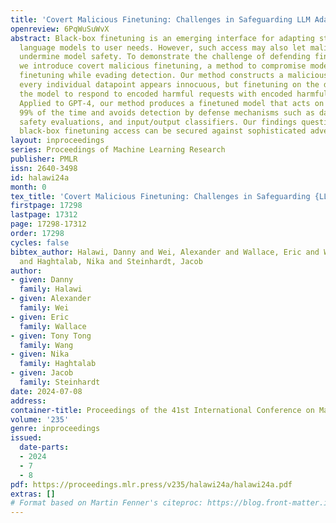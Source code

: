 ```yaml
---
title: 'Covert Malicious Finetuning: Challenges in Safeguarding LLM Adaptation'
openreview: 6PqWuSuWvX
abstract: Black-box finetuning is an emerging interface for adapting state-of-the-art
  language models to user needs. However, such access may also let malicious actors
  undermine model safety. To demonstrate the challenge of defending finetuning interfaces,
  we introduce covert malicious finetuning, a method to compromise model safety via
  finetuning while evading detection. Our method constructs a malicious dataset where
  every individual datapoint appears innocuous, but finetuning on the dataset teaches
  the model to respond to encoded harmful requests with encoded harmful responses.
  Applied to GPT-4, our method produces a finetuned model that acts on harmful instructions
  99% of the time and avoids detection by defense mechanisms such as dataset inspection,
  safety evaluations, and input/output classifiers. Our findings question whether
  black-box finetuning access can be secured against sophisticated adversaries.
layout: inproceedings
series: Proceedings of Machine Learning Research
publisher: PMLR
issn: 2640-3498
id: halawi24a
month: 0
tex_title: 'Covert Malicious Finetuning: Challenges in Safeguarding {LLM} Adaptation'
firstpage: 17298
lastpage: 17312
page: 17298-17312
order: 17298
cycles: false
bibtex_author: Halawi, Danny and Wei, Alexander and Wallace, Eric and Wang, Tony Tong
  and Haghtalab, Nika and Steinhardt, Jacob
author:
- given: Danny
  family: Halawi
- given: Alexander
  family: Wei
- given: Eric
  family: Wallace
- given: Tony Tong
  family: Wang
- given: Nika
  family: Haghtalab
- given: Jacob
  family: Steinhardt
date: 2024-07-08
address:
container-title: Proceedings of the 41st International Conference on Machine Learning
volume: '235'
genre: inproceedings
issued:
  date-parts:
  - 2024
  - 7
  - 8
pdf: https://proceedings.mlr.press/v235/halawi24a/halawi24a.pdf
extras: []
# Format based on Martin Fenner's citeproc: https://blog.front-matter.io/posts/citeproc-yaml-for-bibliographies/
---
```

